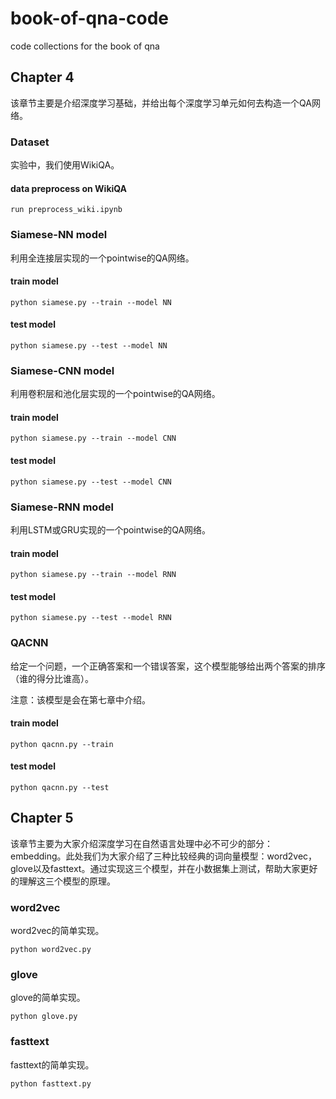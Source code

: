 # book-of-qna-code

code collections for the book of qna

## Chapter 4

该章节主要是介绍深度学习基础，并给出每个深度学习单元如何去构造一个QA网络。

### Dataset

实验中，我们使用WikiQA。

#### data preprocess on WikiQA

`run preprocess_wiki.ipynb`

### Siamese-NN model

利用全连接层实现的一个pointwise的QA网络。

#### train model

`python siamese.py --train --model NN`

#### test model

`python siamese.py --test --model NN`

### Siamese-CNN model

利用卷积层和池化层实现的一个pointwise的QA网络。

#### train model

`python siamese.py --train --model CNN`

#### test model

`python siamese.py --test --model CNN`

### Siamese-RNN model

利用LSTM或GRU实现的一个pointwise的QA网络。

#### train model

`python siamese.py --train --model RNN`

#### test model

`python siamese.py --test --model RNN`

### QACNN

给定一个问题，一个正确答案和一个错误答案，这个模型能够给出两个答案的排序（谁的得分比谁高）。

注意：该模型是会在第七章中介绍。

#### train model

`python qacnn.py --train`

#### test model

`python qacnn.py --test`


## Chapter 5

该章节主要为大家介绍深度学习在自然语言处理中必不可少的部分：embedding。此处我们为大家介绍了三种比较经典的词向量模型：word2vec，glove以及fasttext。通过实现这三个模型，并在小数据集上测试，帮助大家更好的理解这三个模型的原理。

### word2vec

word2vec的简单实现。

`python word2vec.py`

### glove

glove的简单实现。

`python glove.py`

### fasttext

fasttext的简单实现。

`python fasttext.py`
